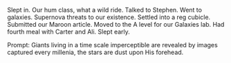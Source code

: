 Slept in. Our hum class, what a wild ride. Talked to Stephen. Went to galaxies. Supernova threats to our existence. Settled into a reg cubicle. Submitted our Maroon article. Moved to the A level for our Galaxies lab. Had fourth meal with Carter and Ali. Slept early.

Prompt: Giants living in a time scale imperceptible are revealed by images captured every millenia, the stars are dust upon His forehead.

